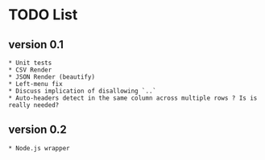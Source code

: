 TODO List
=========

version 0.1
-----------
	* Unit tests
	* CSV Render
	* JSON Render (beautify)
	* Left-menu fix
	* Discuss implication of disallowing `..`
	* Auto-headers detect in the same column across multiple rows ? Is is really needed?

version 0.2
-----------
	* Node.js wrapper